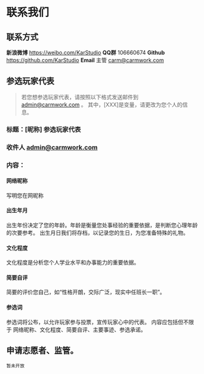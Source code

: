 # 联系我们

## 联系方式

**新浪微博** https://weibo.com/KarStudio
**QQ群** 106660674
**Github** https://github.com/KarStudio
**Email** 主管 carm@carmwork.com

## 参选玩家代表
> 若您想参选玩家代表，请按照以下格式发送邮件到 admin@carmwork.com 。
> 其中，[XXX]是变量，请更改为您个人的信息。

### 标题：[昵称] 参选玩家代表
### 收件人 admin@carmwork.com 
### 内容：
#### 网络昵称
写明您在网昵称
  
#### 出生年月
  出生年份决定了您的年龄。年龄是衡量您处事经验的重要依据，是判断您心理年龄的次要参考。
  出生月日我们将存档，以记录您的生日，为您准备特殊的礼物。
  
#### 文化程度
  文化程度是分析您个人学业水平和办事能力的重要依据。
  
#### 简要自评
  简要的评价您自己，如“性格开朗，交际广泛，现实中任班长一职”。
  
#### 参选词
  参选词将公布，以允许玩家参与投票，宣传玩家心中的代表。
  内容应包括但不限于 网络昵称、文化程度、简要自评、主要事迹、参选承诺。
  
## 申请志愿者、监管。
  `暂未开放`
